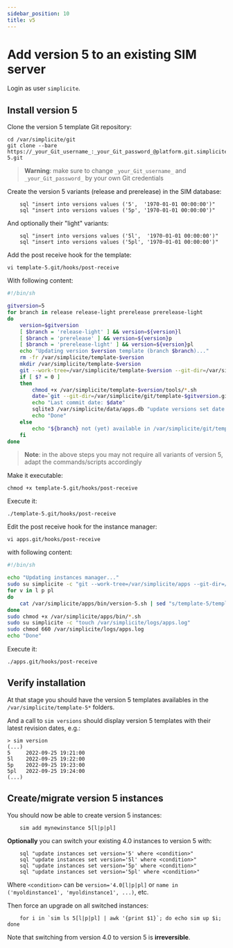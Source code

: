 ```yaml
---
sidebar_position: 10
title: v5
---
```


Add version 5 to an existing SIM server
=======================================

Login as user `simplicite`.

Install version 5
-----------------

Clone the version 5 template Git repository:

	cd /var/simplicite/git
	git clone --bare https://_your_Git_username_:_your_Git_password_@platform.git.simplicite.io/template-5.git

> **Warning**: make sure to change `_your_Git_username_` and `_your_Git_password_` by your own Git credentials

Create the version 5 variants (release and prerelease) in the SIM database:
```
	sql "insert into versions values ('5',  '1970-01-01 00:00:00')"
	sql "insert into versions values ('5p', '1970-01-01 00:00:00')"
```
And optionally their "light" variants:
```
	sql "insert into versions values ('5l',  '1970-01-01 00:00:00')"
	sql "insert into versions values ('5pl', '1970-01-01 00:00:00')"
```
Add the post receive hook for the template:

	vi template-5.git/hooks/post-receive

With following content:

```bash
#!/bin/sh

gitversion=5
for branch in release release-light prerelease prerelease-light
do
	version=$gitversion
	[ $branch = 'release-light' ] && version=${version}l
	[ $branch = 'prerelease' ] && version=${version}p
	[ $branch = 'prerelease-light' ] && version=${version}pl
	echo "Updating version $version template (branch $branch)..."
	rm -fr /var/simplicite/template-$version
	mkdir /var/simplicite/template-$version
	git --work-tree=/var/simplicite/template-$version --git-dir=/var/simplicite/git/template-$gitversion.git checkout -f $branch
	if [ $? = 0 ]
	then
		chmod +x /var/simplicite/template-$version/tools/*.sh
		date=`git --git-dir=/var/simplicite/git/template-$gitversion.git log -1 --date=iso | awk '/^Date:/ { print $2" "$3 }'`
		echo "Last commit date: $date"
		sqlite3 /var/simplicite/data/apps.db "update versions set date = '$date' where version = '$version'"
		echo "Done"
	else
		echo "${branch} not (yet) available in /var/simplicite/git/template-$gitversion.git"
	fi
done
```

> **Note**: in the above steps you may not require all variants of version 5, adapt the commands/scripts accordingly

Make it executable:

	chmod +x template-5.git/hooks/post-receive

Execute it:

	./template-5.git/hooks/post-receive

Edit the post receive hook for the instance manager:

	vi apps.git/hooks/post-receive

with following content:

```bash
#!/bin/sh

echo "Updating instances manager..."
sudo su simplicite -c "git --work-tree=/var/simplicite/apps --git-dir=/var/simplicite/git/apps.git checkout -f master"
for v in l p pl
do
	cat /var/simplicite/apps/bin/version-5.sh | sed "s/template-5/template-5$v/g" > /var/simplicite/apps/bin/version-5$v.sh
done
sudo chmod +x /var/simplicite/apps/bin/*.sh
sudo su simplicite -c "touch /var/simplicite/logs/apps.log"
sudo chmod 660 /var/simplicite/logs/apps.log
echo "Done"
```

Execute it:

	./apps.git/hooks/post-receive

Verify installation
------------------

At that stage you should have the version 5 templates availables in the `/var/simplicite/template-5*` folders.

And a call to `sim versions` should display version 5 templates with their latest revision dates, e.g.:

```text
> sim version
(...)
5     2022-09-25 19:21:00
5l    2022-09-25 19:22:00
5p    2022-09-25 19:23:00
5pl   2022-09-25 19:24:00
(...)
```

Create/migrate version 5 instances
----------------------------------

You should now be able to create version 5 instances:
```
	sim add mynewinstance 5[l|p|pl]
```
**Optionally** you can switch your existing 4.0 instances to version 5 with:
```
	sql "update instances set version='5' where <condition>"
	sql "update instances set version='5l' where <condition>"
	sql "update instances set version='5p' where <condition>"
	sql "update instances set version='5pl' where <condition>"
```
Where `<condition>` can be `version='4.0[l|p|pl]` or `name in ('myoldinstance1', 'myoldinstance1', ...)`, etc.

Then force an upgrade on all switched instances:
```
	for i in `sim ls 5[l|p|pl] | awk '{print $1}`; do echo sim up $i; done
```
Note that switching from version 4.0 to version 5 is **irreversible**.
